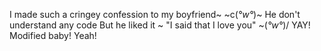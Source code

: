 I made such a cringey confession to my boyfriend~ ~c(*°w°*)~
He don't understand any code But he liked it ~
"I said that I love you"
~(*°w°*)/ YAY!
Modified baby! Yeah!